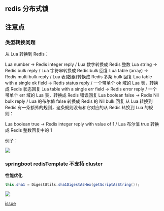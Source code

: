 ## redis 分布式锁

## 注意点

### 类型转换问题

从 Lua 转换到 Redis：

Lua number -> Redis integer reply / Lua 数字转换成 Redis 整数
Lua string -> Redis bulk reply / Lua 字符串转换成 Redis bulk 回复
Lua table (array) -> Redis multi bulk reply / Lua 表(数组)转换成 Redis 多条 bulk 回复
Lua table with a single ok field -> Redis status reply / 一个带单个 ok 域的 Lua 表，转换成 Redis 状态回复
Lua table with a single err field -> Redis error reply / 一个带单个 err 域的 Lua 表，转换成 Redis 错误回复
Lua boolean false -> Redis Nil bulk reply / Lua 的布尔值 false 转换成 Redis 的 Nil bulk 回复
从 Lua 转换到 Redis 有一条额外的规则，这条规则没有和它对应的从 Redis 转换到 Lua 的规则：

Lua boolean true -> Redis integer reply with value of 1 / Lua 布尔值 true 转换成 Redis 整数回复中的 1

例子：

![](https://tva1.sinaimg.cn/large/007S8ZIlly1gf2jibpln1j311008udgi.jpg)

### springboot redisTemplate 不支持 cluster

**性能优化**

```java
this.sha1 = DigestUtils.sha1DigestAsHex(getScriptAsString());
```

![](https://imgkr.cn-bj.ufileos.com/8258cbfc-6a6d-408f-9c6c-0b33326cbb64.png)


[issue](https://jira.spring.io/browse/DATAREDIS-1005)

 